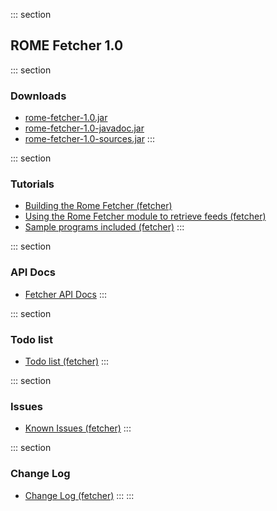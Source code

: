 ::: section
## ROME Fetcher 1.0

::: section
### Downloads

-   [rome-fetcher-1.0.jar](./rome-fetcher-1.0.jar)
-   [rome-fetcher-1.0-javadoc.jar](./rome-fetcher-1.0-javadoc.jar)
-   [rome-fetcher-1.0-sources.jar](./rome-fetcher-1.0-sources.jar)
:::

::: section
### Tutorials

-   [Building the Rome Fetcher
    (fetcher)](../BuildingTheRomeFetcher.html)
-   [Using the Rome Fetcher module to retrieve feeds
    (fetcher)](../UsingTheRomeFetcherModuleToRetrieveFeeds.html)
-   [Sample programs included (fetcher)](../SampleProgramsIncluded.html)
:::

::: section
### API Docs

-   [Fetcher API Docs](./rome-fetcher-1.0-javadoc.jar)
:::

::: section
### Todo list

-   [Todo list (fetcher)](../TodoList.html)
:::

::: section
### Issues

-   [Known Issues (fetcher)](../KnownIssues.html)
:::

::: section
### Change Log

-   [Change Log (fetcher)](../ChangeLog.html)
:::
:::
